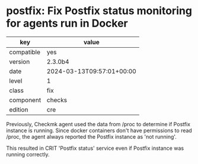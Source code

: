 [//]: # (werk v2)
# postfix: Fix Postfix status monitoring for agents run in Docker

key        | value
---------- | ---
compatible | yes
version    | 2.3.0b4
date       | 2024-03-13T09:57:01+00:00
level      | 1
class      | fix
component  | checks
edition    | cre

Previously, Checkmk agent used the data from /proc to determine if Postfix instance is running.
Since docker containers don't have permissions to read /proc, the agent always reported
the Postfix instance as 'not running'.

This resulted in CRIT 'Postfix status' service even if Postfix instance was running correctly.